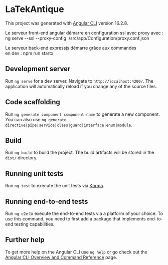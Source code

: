 # LaTekAntique

This project was generated with [Angular CLI](https://github.com/angular/angular-cli) version 16.2.8.

Le serveur front-end angular démarre en configuration ssl avec proxy avec : 
         ng serve --ssl --proxy-config ./src/app/Configuration/proxy.conf.json


Le serveur back-end expressjs démarre grâce aux commandes          
        en dev :   npm run startx    
            

## Development server

Run `ng serve` for a dev server. Navigate to `http://localhost:4200/`. The application will automatically reload if you change any of the source files.

## Code scaffolding

Run `ng generate component component-name` to generate a new component. You can also use `ng generate directive|pipe|service|class|guard|interface|enum|module`.

## Build

Run `ng build` to build the project. The build artifacts will be stored in the `dist/` directory.

## Running unit tests

Run `ng test` to execute the unit tests via [Karma](https://karma-runner.github.io).

## Running end-to-end tests

Run `ng e2e` to execute the end-to-end tests via a platform of your choice. To use this command, you need to first add a package that implements end-to-end testing capabilities.

## Further help

To get more help on the Angular CLI use `ng help` or go check out the [Angular CLI Overview and Command Reference](https://angular.io/cli) page.
